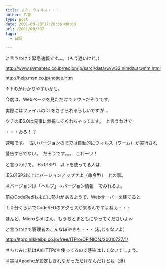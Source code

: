 ```yaml
---
title: また、ウィルス・・・
author: 八雲
type: post
date: 2001-09-20T17:20:06+00:00
url: /2001/09/397
tags:
  - 日記

---
```

と言うわけで緊急速報です。。。（もう遅いけど。）

http://www.symantec.co.jp/region/jp/sarcj/data/w/w32.nimda.a@mm.html
  
http://help.msn.co.jp/notice.htm
  
↑下のがわかりやすいかも。

今度は、Webページを見ただけでアウトだそうです。
  
実際にはファイルのDLをさせられるらしいですが…
  
ウチのIE6.0は見事に無視してくれちゃってます。　と言うわけで

・・・おろ！？
  
速報です。　古いバージョンのIEでは自動的にウィルス（ワーム）が実行され
  
警告すらでない。　だそうです。。。　こわーい！
  
と言うわけで、IE5.01SP1　以下を使ってる人は
  
IE5.01SP2以上にバージョンアップせよ（命令型）　との事。
  
＃バージョンは「ヘルプ」→バージョン情報　でみれるよ。

前のCodeRedも未だに勢力があるようで、Webサーバーを建てると
  
１０分くらいでCodeREDのアクセスが来るんですよねぇ・・・
  
ほんと、Micro＄oftさん、もうちとまともにやってくださいよｗ
  
と言うわけで管理者のこんなぼやきも・・・（私じゃないよ）

http://itpro.nikkeibp.co.jp/free/ITPro/OPINION/20010727/1/

＃ちなみに私はAnHTTPdを使ってるので感染はしてないでしょう。
  
＃実はApacheが設定しきれなかっただけなんだけどね（爆）
